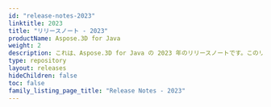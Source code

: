 ```yaml
---
id: "release-notes-2023"
linktitle: 2023
title: "リリースノート - 2023"
productName: Aspose.3D for Java
weight: 2
description: これは、Aspose.3D for Java の 2023 年のリリースノートです。このリリースノートでは、現在のバージョンで修正された問題のリストと、公開されている API および動作の変更点について説明します。
type: repository
layout: releases
hideChildren: false
toc: false
family_listing_page_title: "Release Notes - 2023"
---
```


